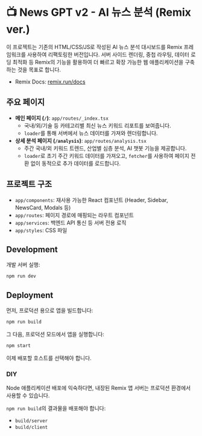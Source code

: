 # 📺 News GPT v2 - AI 뉴스 분석 (Remix ver.)

이 프로젝트는 기존의 HTML/CSS/JS로 작성된 AI 뉴스 분석 대시보드를 Remix 프레임워크를 사용하여 리팩토링한 버전입니다. 서버 사이드 렌더링, 중첩 라우팅, 데이터 로딩 최적화 등 Remix의 기능을 활용하여 더 빠르고 확장 가능한 웹 애플리케이션을 구축하는 것을 목표로 합니다.

-  Remix Docs: [remix.run/docs](https://remix.run/docs)

## 주요 페이지

- **메인 페이지 (`/`)**: `app/routes/_index.tsx`
  - 국내/외/기술 등 카테고리별 최신 뉴스 키워드 리포트를 보여줍니다.
  - `loader`를 통해 서버에서 뉴스 데이터를 가져와 렌더링합니다.
- **상세 분석 페이지 (`/analysis`)**: `app/routes/analysis.tsx`
  - 주간 국내/외 키워드 트렌드, 산업별 심층 분석, AI 챗봇 기능을 제공합니다.
  - `loader`로 초기 주간 키워드 데이터를 가져오고, `fetcher`를 사용하여 페이지 전환 없이 동적으로 추가 데이터를 로드합니다.

## 프로젝트 구조

- `app/components`: 재사용 가능한 React 컴포넌트 (Header, Sidebar, NewsCard, Modals 등)
- `app/routes`: 페이지 경로에 매핑되는 라우트 컴포넌트
- `app/services`: 백엔드 API 통신 등 서버 전용 로직
- `app/styles`: CSS 파일

## Development

개발 서버 실행:

```sh
npm run dev
```

## Deployment

먼저, 프로덕션 용으로 앱을 빌드합니다:

```sh
npm run build
```

그 다음, 프로덕션 모드에서 앱을 실행합니다:

```sh
npm start
```

이제 배포할 호스트를 선택해야 합니다.

### DIY

Node 애플리케이션 배포에 익숙하다면, 내장된 Remix 앱 서버는 프로덕션 환경에서 사용할 수 있습니다.

`npm run build`의 결과물을 배포해야 합니다:

- `build/server`
- `build/client`
